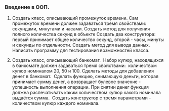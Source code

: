 ### Введение в ООП.

1. Создать класс, описывающий промежуток времени.
Сам промежуток времени должен задаваться тремя свойствами:
секундами, минутами и часами.
Создать метод для получения полного количества секунд в объекте
Создать два конструктора: первый принимает общее количество
секунд, второй - часы, минуты и секунды по отдельности.
Создать метод для вывода данных. 
Написать программу для тестирования возможностей класса.

2. Создать класс, описывающий банкомат. 
Набор купюр, находящихся в банкомате должен задаваться тремя
свойствами: 
количеством купюр номиналом 20, 50 и 100. Сделать методы для
добавления денег в банкомат. 
Сделать функцию, снимающую деньги, которая принимает сумму
денег, а возвращает булевое значение - успешность выполнения
операции.
При снятии денег функция должна распечатывать каким
количеством купюр какого номинала выдаётся сумма. 
Создать конструктор с тремя параметрами - количеством купюр
каждого номинала.